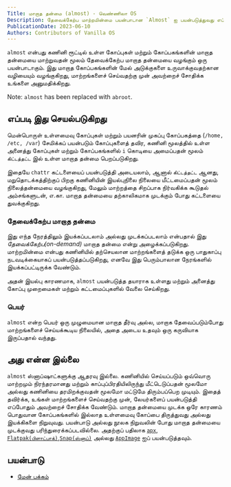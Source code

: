 ```yaml
---
Title: மாறாத தன்மை (almost) - வெண்ணிலா OS
Description: தேவைக்கேற்ப மாற்றமின்மை பயன்பாடான `Almost` ஐ பயன்படுத்துவது எப்படி என்பதைக் கண்டறிக.
PublicationDate: 2023-06-10
Authors: Contributors of Vanilla OS
---
```


`almost` என்பது கணினி ரூட்டில் உள்ள கோப்புகள் மற்றும் கோப்பகங்களின் மாறாத தன்மையை மாற்றுவதன் மூலம் தேவைக்கேற்ப மாறாத தன்மையை வழங்கும் ஒரு பயன்பாடாகும். இது மாறாத கோப்பகங்களின் மேல் அடுக்குகளை உருவாக்குவதற்கான வழியையும் வழங்குகிறது, மாற்றங்களைச் செய்வதற்கு முன் அவற்றைச் சோதிக்க உங்களை அனுமதிக்கிறது.

Note: `almost` has been replaced with `abroot`.

## எப்படி இது செயல்படுகிறது

மென்பொருள் உள்ளமைவு கோப்புகள் மற்றும் பயனரின் முகப்பு கோப்பகத்தை (`/home, /etc, /var`) சேமிக்கப் பயன்படும்
கோப்புகளைத் தவிர, கணினி மூலத்தில் உள்ள அனைத்து கோப்புகள் மற்றும் கோப்பகங்களில் `i` கொடியை அமைப்பதன் மூலம் `கிட்டத்தட்ட` இல் உள்ள மாறாத தன்மை பெறப்படுகிறது.

இதையே `chattr` கட்டளையைப் பயன்படுத்தி அடையலாம், ஆனால் `கிட்டத்தட்ட` ஆனது, மறுதொடக்கத்திற்குப் பிறகு கணினியின் இயல்புநிலை நிலையை மீட்டமைப்பதன் மூலம் நிலைத்தன்மையை வழங்குகிறது, மேலும் மாற்றத்தை சிறப்பாக நிர்வகிக்க கூடுதல் அம்சங்களுடன், எ.கா. மாறாத தன்மையை தற்காலிகமாக முடக்கும் போது கட்டளையை துவக்குகிறது.

### தேவைக்கேற்ப மாறாத தன்மை

இது எந்த நேரத்திலும் இயக்கப்படலாம் அல்லது முடக்கப்படலாம் என்பதால் இது *தேவைக்கேற்ப(on-demand)* மாறாத தன்மை என்று அழைக்கப்படுகிறது. மாற்றமின்மை என்பது கணினியில் தற்செயலான மாற்றங்களைத் தடுக்க ஒரு பாதுகாப்பு நடவடிக்கையாகப் பயன்படுத்தப்படுகிறது, எனவே இது பெரும்பாலான நேரங்களில் இயக்கப்பட்டிருக்க வேண்டும்.

அதன் இயல்பு காரணமாக, `almost` பயன்படுத்த தயாராக உள்ளது மற்றும் அனைத்து கோப்பு முறைமைகள் மற்றும் கட்டமைப்புகளில் வேலை செய்கிறது.

### பெயர்

`almost` என்ற பெயர் ஒரு முழுமையான மாறாத தீர்வு அல்ல, மாறாக தேவைப்படும்போது மாற்றங்களைச் செய்யக்கூடிய நிலையில், அதை அடைய உதவும் ஒரு கருவியாக இருப்பதால் வந்தது.

## அது என்ன இல்லை

`almost` ஸ்னாப்ஷாட்களுக்கு ஆதரவு இல்லை. கணினியில் செய்யப்படும் ஒவ்வொரு மாற்றமும் நிரந்தரமானது மற்றும் காப்புப்பிரதியிலிருந்து மீட்டெடுப்பதன் மூலமோ அல்லது கணினியை தரமிறக்குவதன் மூலமோ மட்டுமே திரும்பப்பெற முடியும். இதைத் தவிர்க்க, உங்கள் மாற்றங்களைச் செய்வதற்கு முன், லேயர்களைப் பயன்படுத்தி எப்போதும் அவற்றைச் சோதிக்க வேண்டும். மாறாத தன்மையை முடக்க ஒரே காரணம் பொதுவான கோப்பகங்களில் இல்லாத உள்ளமைவு கோப்பை திருத்துவது அல்லது இயக்கிகளை நிறுவுவது. பயன்பாடு அல்லது நூலக நிறுவலின் போது மாறாத தன்மையை முடக்குவது
பரிந்துரைக்கப்படவில்லை. அதற்குப் பதிலாக [`apx`](/docs/apx), [`Flatpak(பிளாட்பாக்)`](/docs/flatpak),[`Snap(ஸ்னாப்)`](/docs/snap) அல்லது [`AppImage`](/docs/appimage) ஐப் பயன்படுத்தவும்.

## பயன்பாடு

- [மேன் பக்கம்](almost-manpage)
